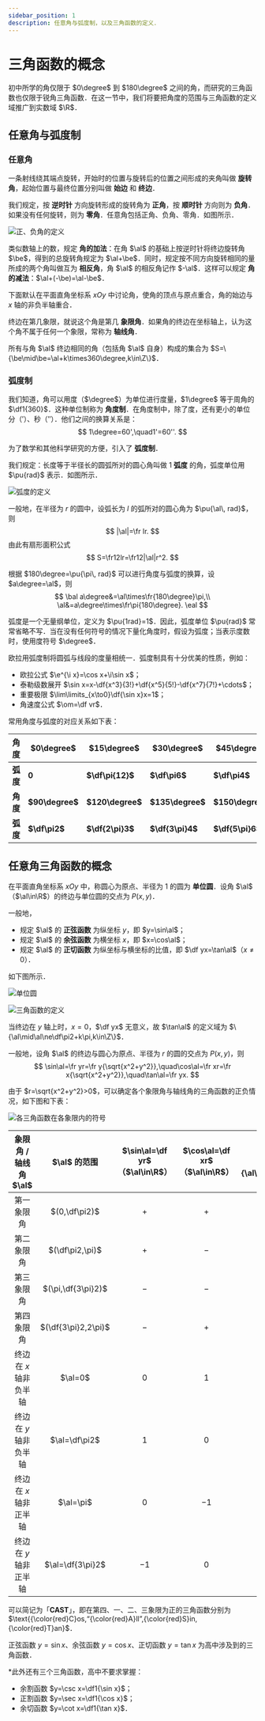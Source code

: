 ```yaml
---
sidebar_position: 1
description: 任意角与弧度制，以及三角函数的定义．
---
```


# 三角函数的概念

初中所学的角仅限于 $0\degree$ 到 $180\degree$ 之间的角，而研究的三角函数也仅限于锐角三角函数．在这一节中，我们将要把角度的范围与三角函数的定义域推广到实数域 $\R$．

## 任意角与弧度制

### 任意角

一条射线绕其端点旋转，开始时的位置与旋转后的位置之间形成的夹角叫做 **旋转角**，起始位置与最终位置分别叫做 **始边** 和 **终边**．

我们规定，按 **逆时针** 方向旋转形成的旋转角为 **正角**，按 **顺时针** 方向则为 **负角**．如果没有任何旋转，则为 **零角**．任意角包括正角、负角、零角．如图所示．

![正、负角的定义](./assets/angle.png)

类似数轴上的数，规定 **角的加法**：在角 $\al$ 的基础上按逆时针将终边旋转角 $\be$，得到的总旋转角规定为 $\al+\be$．同时，规定按不同方向旋转相同的量所成的两个角叫做互为 **相反角**，角 $\al$ 的相反角记作 $-\al$．这样可以规定 **角的减法**：$\al+(-\be)=\al-\be$．

下面默认在平面直角坐标系 $xOy$ 中讨论角，使角的顶点与原点重合，角的始边与 $x$ 轴的非负半轴重合．

终边在第几象限，就说这个角是第几 **象限角**．如果角的终边在坐标轴上，认为这个角不属于任何一个象限，常称为 **轴线角**．

所有与角 $\al$ 终边相同的角（包括角 $\al$ 自身）构成的集合为 $S=\{\be\mid\be=\al+k\times360\degree,k\in\Z\}$．

### 弧度制

我们知道，角可以用度（$\degree$）为单位进行度量，$1\degree$ 等于周角的 $\df1{360}$．这种单位制称为 **角度制**．在角度制中，除了度，还有更小的单位分（$'$）、秒（$''$）．他们之间的换算关系是：
$$
1\degree=60',\quad1'=60''.
$$

为了数学和其他科学研究的方便，引入了 **弧度制**．

我们规定：长度等于半径长的圆弧所对的圆心角叫做 $1$ **弧度** 的角，弧度单位用 $\pu{rad}$ 表示．如图所示．

![弧度的定义](./assets/radius.png)

一般地，在半径为 $r$ 的圆中，设弧长为 $l$ 的弧所对的圆心角为 $\pu{\al\, rad}$，则
$$
|\al|=\fr lr.
$$
由此有扇形面积公式
$$
S=\fr12lr=\fr12|\al|r^2.
$$

根据 $180\degree=\pu{\pi\, rad}$ 可以进行角度与弧度的换算，设 $a\degree=\al$，则
$$
\bal
    a\degree&=\al\times\fr{180\degree}\pi,\\
    \al&=a\degree\times\fr\pi{180\degree}.
\eal
$$

弧度是一个无量纲单位，定义为 $\pu{1rad}=1$．因此，弧度单位 $\pu{rad}$ 常常省略不写．当在没有任何符号的情况下量化角度时，假设为弧度；当表示度数时，使用度符号 $\degree$．

欧拉用弧度制将圆弧与线段的度量相统一．弧度制具有十分优美的性质，例如：

- 欧拉公式 $\e^{\i x}=\cos x+\i\sin x$；
- 泰勒级数展开 $\sin x=x-\df{x^3}{3!}+\df{x^5}{5!}-\df{x^7}{7!}+\cdots$；
- 重要极限 $\lim\limits_{x\to0}\df{\sin x}x=1$；
- 角速度公式 $\om=\df vr$．

常用角度与弧度的对应关系如下表：

| **角度** | **$0\degree$**  | **$15\degree$**  | **$30\degree$**  | **$45\degree$**  | **$60\degree$**  | **$75\degree$**     |
| -------- | --------------- | ---------------- | ---------------- | ---------------- | ---------------- | ------------------- |
| **弧度** | **$0$**         | **$\df\pi{12}$** | **$\df\pi6$**    | **$\df\pi4$**    | **$\df\pi3$**    | **$\df{5\pi}{12}$** |
| **角度**     | **$90\degree$** | **$120\degree$** | **$135\degree$** | **$150\degree$** | **$180\degree$** | **$360\degree$**    |
| **弧度** | **$\df\pi2$**   | **$\df{2\pi}3$**  | **$\df{3\pi}4$** | **$\df{5\pi}6$** | **$\pi$**        | **$2\pi$**          |

## 任意角三角函数的概念

在平面直角坐标系 $xOy$ 中，称圆心为原点、半径为 $1$ 的圆为 **单位圆**．设角 $\al$（$\al\in\R$）的终边与单位圆的交点为 $P(x,y)$．

一般地，

- 规定 $\al$ 的 **正弦函数** 为纵坐标 $y$，即 $y=\sin\al$；
- 规定 $\al$ 的 **余弦函数** 为横坐标 $x$，即 $x=\cos\al$；
- 规定 $\al$ 的 **正切函数** 为纵坐标与横坐标的比值，即 $\df yx=\tan\al$（$x\ne0$）．

如下图所示．

![单位圆](./assets/unit-circle.png)

![三角函数的定义](./assets/trig-functions.png)

当终边在 $y$ 轴上时，$x=0$，$\df yx$ 无意义，故 $\tan\al$ 的定义域为 $\{\al\mid\al\ne\df\pi2+k\pi,k\in\Z\}$．

一般地，设角 $\al$ 的终边与圆心为原点、半径为 $r$ 的圆的交点为 $P(x,y)$，则
$$
\sin\al=\fr yr=\fr y{\sqrt{x^2+y^2}},\quad\cos\al=\fr xr=\fr x{\sqrt{x^2+y^2}},\quad\tan\al=\fr yx.
$$

由于 $r=\sqrt{x^2+y^2}>0$，可以确定各个象限角与轴线角的三角函数的正负情况，如下图和下表：

![各三角函数在各象限内的符号](./assets/signs_of_trig_in_quadrants.png)

| 象限角 / 轴线角 $\al$ |          $\al$ 的范围          | $\sin\al=\df yr$<br />（$\al\in\R$） | $\cos\al=\df xr$<br />（$\al\in\R$） | $\tan\al=\df yx$<br />（$\al\in\{\al\mid\al\ne\df\pi2+k\pi,k\in\Z\}$） |
| :----------------------: | :-------------------------------: | :-------------------------------------: | :-------------------------------------: | :----------------------------------------------------------: |
|        第一象限角        |    $(0,\df\pi2)$    |                   $+$                   |                   $+$                   |                             $+$                              |
|        第二象限角        |   $(\df\pi2,\pi)$   |                   $+$                   |                   $-$                   |                             $-$                              |
|        第三象限角        | $(\pi,\df{3\pi}2)$  |                   $-$                   |                   $-$                   |                             $+$                              |
|        第四象限角        | $(\df{3\pi}2,2\pi)$ |                   $-$                   |                   $+$                   |                             $-$                              |
|  终边在 $x$ 轴非负半轴   |            $\al=0$             |                   $0$                   |                   $1$                   |                             $0$                              |
|  终边在 $y$ 轴非负半轴   |        $\al=\df\pi2$        |                   $1$                   |                   $0$                   |                            无定义                            |
|  终边在 $x$ 轴非正半轴   |           $\al=\pi$            |                   $0$                   |                  $-1$                   |                             $0$                              |
|  终边在 $y$ 轴非正半轴   |      $\al=\df{3\pi}2$       |                  $-1$                   |                   $0$                   |                            无定义                            |

可以简记为「**CAST**」，即在第四、一、二、三象限为正的三角函数分别为 $\text{{\color{red}C}os,“{\color{red}A}ll”,{\color{red}S}in,{\color{red}T}an}$．

正弦函数 $y=\sin x$、余弦函数 $y=\cos x$、正切函数 $y=\tan x$ 为高中涉及到的三角函数．

*此外还有三个三角函数，高中不要求掌握：

- 余割函数 $y=\csc x=\df1{\sin x}$；
- 正割函数 $y=\sec x=\df1{\cos x}$；
- 余切函数 $y=\cot x=\df1{\tan x}$．